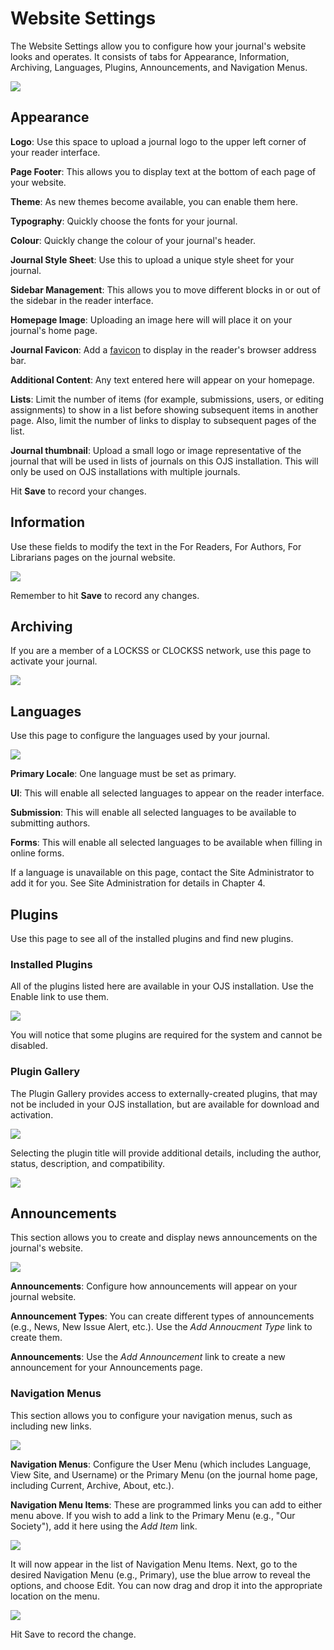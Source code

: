 # Website Settings

The Website Settings allow you to configure how your journal's website looks and operates. It consists of tabs for Appearance, Information, Archiving, Languages, Plugins, Announcements, and Navigation Menus.

![](/assets/learning-ojs3.1-jm-settings-web-appearance.PNG)

## Appearance

**Logo**: Use this space to upload a journal logo to the upper left corner of your reader interface.

**Page Footer**: This allows you to display text at the bottom of each page of your website.

**Theme**: As new themes become available, you can enable them here.

**Typography**: Quickly choose the fonts for your journal.

**Colour**: Quickly change the colour of your journal's header.

**Journal Style Sheet**: Use this to upload a unique style sheet for your journal.

**Sidebar Management**: This allows you to move different blocks in or out of the sidebar in the reader interface.

**Homepage Image**: Uploading an image here will will place it on your journal's home page.

**Journal Favicon**: Add a [favicon](https://en.wikipedia.org/wiki/Favicon) to display in the reader's browser address bar.

**Additional Content**: Any text entered here will appear on your homepage.

**Lists**: Limit the number of items \(for example, submissions, users, or editing assignments\) to show in a list before showing subsequent items in another page. Also, limit the number of links to display to subsequent pages of the list.

**Journal thumbnail**: Upload a small logo or image representative of the journal that will be used in lists of journals on this OJS installation. This will only be used on OJS installations with multiple journals.

Hit **Save** to record your changes.

## Information

Use these fields to modify the text in the For Readers, For Authors, For Librarians pages on the journal website.

![](/assets/learning-ojs3.1-jm-settings-web-info.PNG)

Remember to hit **Save** to record any changes.

## Archiving

If you are a member of a LOCKSS or CLOCKSS network, use this page to activate your journal.

![](/assets/learning-ojs3.1-jm-settings-web-archive.PNG)

## Languages

Use this page to configure the languages used by your journal.

![](/assets/learning-ojs3.1-jm-settings-web-lang.PNG)

**Primary Locale**: One language must be set as primary.

**UI**: This will enable all selected languages to appear on the reader interface.

**Submission**: This will enable all selected languages to be available to submitting authors.

**Forms**: This will enable all selected languages to be available when filling in online forms.

If a language is unavailable on this page, contact the Site Administrator to add it for you. See Site Administration for details in Chapter 4.

## Plugins

Use this page to see all of the installed plugins and find new plugins.

### Installed Plugins

All of the plugins listed here are available in your OJS installation. Use the Enable link to use them.

![](/assets/learning-ojs3.1-jm-settings-web-plugins.PNG)

You will notice that some plugins are required for the system and cannot be disabled.

### Plugin Gallery

The Plugin Gallery provides access to externally-created plugins, that may not be included in your OJS installation, but are available for download and activation.

![](/assets/learning-ojs3.1-jm-settings-web-plugins-gallery.PNG)

Selecting the plugin title will provide additional details, including the author, status, description, and compatibility.

![](/assets/learning-ojs3.1-jm-settings-web-plugins-gallery-hypo.PNG)

## Announcements

This section allows you to create and display news announcements on the journal's website.

![](/assets/learning-ojs3.1-jm-settings-web-announce.PNG)

**Announcements**: Configure how announcements will appear on your journal website.

**Announcement Types**: You can create different types of announcements \(e.g., News, New Issue Alert, etc.\). Use the _Add Annoucment Type_ link to create them.

**Announcements**: Use the _Add Announcement_ link to create a new announcement for your Announcements page.

### Navigation Menus

This section allows you to configure your navigation menus, such as including new links.

![](/assets/learning-ojs3.1-jm-settings-web-navmenu.PNG)

**Navigation Menus**: Configure the User Menu \(which includes Language, View Site, and Username\) or the Primary Menu \(on the journal home page, including Current, Archive, About, etc.\).

**Navigation Menu Items**: These are programmed links you can add to either menu above. If you wish to add a link to the Primary Menu \(e.g., "Our Society"\), add it here using the _Add Item_ link.

![](/assets/learning-ojs3.1-jm-settings-web-navmenu-add.PNG)

It will now appear in the list of Navigation Menu Items. Next, go to the desired Navigation Menu \(e.g., Primary\), use the blue arrow to reveal the options, and choose Edit. You can now drag and drop it into the appropriate location on the menu.

![](/assets/learning-ojs3.1-jm-settings-web-navmenu-add-nav.PNG)

Hit Save to record the change.

